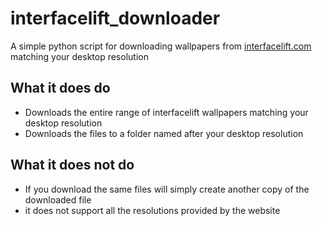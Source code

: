 # interfacelift_downloader
A simple python script for downloading wallpapers from [interfacelift.com](https://interfacelift.com/) matching your desktop resolution
## What it does do
* Downloads the entire range of interfacelift wallpapers matching your desktop resolution
* Downloads the files to a folder named after your desktop resolution
## What it does not do
* If you download the same files will simply create another copy of the downloaded file
* it does not support all the resolutions provided by the website
